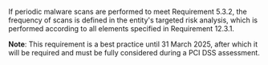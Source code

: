 If periodic malware scans are performed to meet Requirement 5.3.2, the frequency of scans is defined in the entity's targeted risk analysis, which is performed according to all elements specified in Requirement 12.3.1.

**Note**: This requirement is a best practice until 31 March 2025, after which it will be required and must be fully considered during a PCI DSS assessment.
